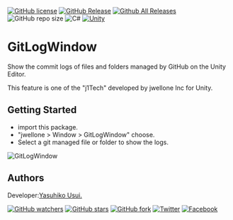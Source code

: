 [![GitHub license](https://img.shields.io/github/license/jwellone/GitLogWindow.svg?style=plastic)](https://github.com/jwellone/GitLogWindow/blob/main/LICENSE)
[![GitHub Release](https://img.shields.io/github/v/release/jwellone/GitLogWindow.svg?style=plastic)](https://GitHub.com/jwellone/GitLogWindow/releases/latest)
[![Github All Releases](https://img.shields.io/github/downloads/jwellone/GitLogWindow/total?color=blue&style=plastic)](https://GitHub.com/jwellone/GitLogWindow/releases)
![GitHub repo size](https://img.shields.io/github/repo-size/jwellone/GitLogWindow?label=size&style=plastic)
![C#](https://img.shields.io/badge/C%23-239120?logo=c-sharp&style=plastic)
[![Unity](https://img.shields.io/badge/Unity-100000?logo=unity&style=plastic)](https://unity.com)


# GitLogWindow
Show the commit logs of files and folders managed by GitHub on the Unity Editor.

This feature is one of the "j1Tech" developed by jwellone Inc for Unity.


## Getting Started
- import this package.
- "jwellone > Window > GitLogWindow" choose.
- Select a git managed file or folder to show the logs.

![GitLogWindow](https://user-images.githubusercontent.com/85072161/170101911-639d359b-ca21-4687-9e03-777f45caadff.gif)

## Authors
Developer:[Yasuhiko Usui.](https://github.com/UsuiYasuhiko-jw1)

[![GitHub watchers](https://img.shields.io/github/watchers/jwellone/GitLogWindow.svg?style=social&label=Watch)](https://GitHub.com/jwellone/GitLogWindow/watchers/)
[![GitHub stars](https://img.shields.io/github/stars/jwellone/GitLogWindow.svg?style=social&label=Stars)](https://GitHub.com/jwellone/GitLogWindow/stargazers)
[![GitHub fork](https://img.shields.io/github/forks/jwellone/GitLogWindow.svg?style=social&label=Fork)](https://GitHub.com/jwellone/GitLogWindow/network/members)
[![Twitter](https://img.shields.io/twitter/follow/jwellone?label=Twitter&logo=twitter&style=social)](http://twitter.com/jwellone)
[![Facebook](https://img.shields.io/badge/Facebook-1877F2?style=for-the-badge&logo=facebook&logoColor=white&style=plastic)](https://www.facebook.com/jwellone)

